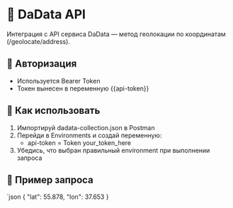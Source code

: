 # 📍 DaData API

Интеграция с API сервиса DaData — метод геолокации по координатам (/geolocate/address).

## 🔑 Авторизация

- Используется Bearer Token
- Токен вынесен в переменную {{api-token}}

## 🔧 Как использовать

1. Импортируй dadata-collection.json в Postman
2. Перейди в Environments и создай переменную:
   - api-token = Token your_token_here
3. Убедись, что выбран правильный environment при выполнении запроса

## 📨 Пример запроса

`json
{
  "lat": 55.878,
  "lon": 37.653
}
